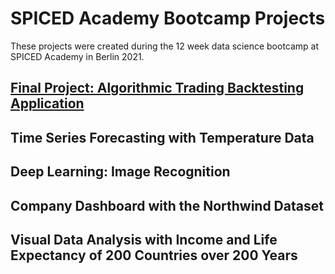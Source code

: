 # SPICED Academy Bootcamp Projects

These projects were created during the 12 week data science bootcamp at SPICED Academy in Berlin 2021.

## [Final Project: Algorithmic Trading Backtesting Application](https://github.com/fkosse/bootcamp_projects/tree/main/algo-trading_strategy_app) 

## Time Series Forecasting with Temperature Data

## Deep Learning: Image Recognition 

## Company Dashboard with the Northwind Dataset

## Visual Data Analysis with Income and Life Expectancy of 200 Countries over 200 Years

